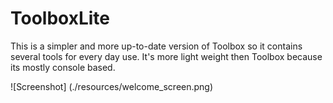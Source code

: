 # ToolboxLite

This is a simpler and more up-to-date version of Toolbox so it contains several tools for every day use.
It's more light weight then Toolbox because its mostly console based.

![Screenshot] (./resources/welcome_screen.png)
